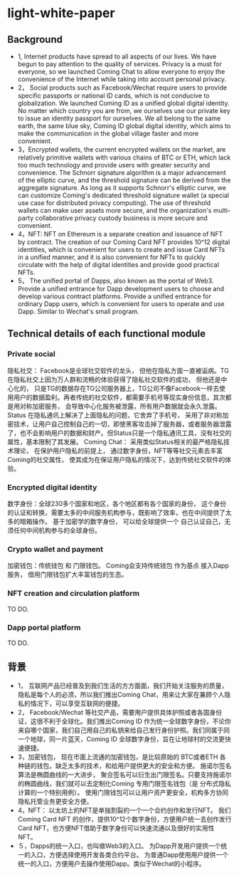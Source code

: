 # light-white-paper
## Background
- 1, Internet products have spread to all aspects of our lives. We have begun to pay attention to the quality of services. Privacy is a must for everyone, so we launched Coming Chat to allow everyone to enjoy the convenience of the Internet while taking into account personal privacy.
- 2， Social products such as Facebook/Wechat require users to provide specific passports or national ID cards, which is not conducive to globalization. We launched Coming ID as a unified global digital identity. No matter which country you are from, we ourselves use our private key to issue an identity passport for ourselves. We all belong to the same earth, the same blue sky, Coming ID global digital identity, which aims to make the communication in the global village faster and more convenient.
- 3，Encrypted wallets, the current encrypted wallets on the market, are relatively primitive wallets with various chains of BTC or ETH, which lack too much technology and provide users with greater security and convenience. The Schnorr signature algorithm is a major advancement of the elliptic curve, and the threshold signature can be derived from the aggregate signature. As long as it supports Schnorr's elliptic curve, we can customize Coming's dedicated threshold signature wallet (a special use case for distributed privacy computing). The use of threshold wallets can make user assets more secure, and the organization's multi-party collaborative privacy custody business is more secure and convenient.
- 4，NFT: NFT on Ethereum is a separate creation and issuance of NFT by contract. The creation of our Coming Card NFT provides 10^12 digital identities, which is convenient for users to create and issue Card NFTs in a unified manner, and it is also convenient for NFTs to quickly circulate with the help of digital identities and provide good practical NFTs.
- 5， The unified portal of Dapps, also known as the portal of Web3. Provide a unified entrance for Dapp development users to choose and develop various contract platforms. Provide a unified entrance for ordinary Dapp users, which is convenient for users to operate and use Dapp. Similar to Wechat's small program.

## Technical details of each functional module
### Private social
隐私社交： Facebook是全球社交软件的龙头， 但他在隐私方面一直被诟病。TG在隐私社交上因为万人群和流畅的体验获得了隐私社交软件的成功， 但他还是中心化的， 只是TG的数据存在TG公司服务器上，TG公司不像Facebook一样去使用用户的数据盈利。再者传统的社交软件，都需要手机号等现实身份信息，其次都是用对称加密服务， 会导致中心化服务被泄露，所有用户数据就会永久泄露。
Status 在隐私通讯上解决了上面隐私的问题，它舍弃了手机号， 采用了非对称加密技术，让用户自己控制自己的一切，即使黑客攻击掉了服务器，或者服务器泄露了，也不会影响用户的数据和财产。但Status只是一个隐私通讯工具，没有社交的属性，基本限制了其发展。
Coming Chat： 采用类似Status相关的最严格隐私技术理论， 在保护用户隐私的前提上， 通过数字身份，NFT等等社交元素去丰富Coming的社交属性， 使其成为在保证用户隐私的情况下，达到传统社交软件的体验。
### Encrypted digital identity
数字身份：全球230多个国家和地区，各个地区都有各个国家的身份， 这个身份的认证和转换，需要太多的中间服务机构参与，既影响了效率，也在中间提供了太多的暗箱操作。
基于加密学的数字身份， 可以给全球提供一个 自己认证自己，无须任何中间机构参与的全球身份。
### Crypto wallet and payment
加密钱包：传统钱包 和 门限钱包。  Coming会支持传统钱包 作为基点 接入Dapp服务， 借用门限钱包扩大丰富钱包的生态。
### NFT creation and circulation platform
TO DO.
### Dapp portal platform
TO DO.

## 背景
- 1， 互联网产品已经普及到我们生活的方方面面，我们开始关注服务的质量，隐私是每个人的必须，所以我们推出Coming Chat，用来让大家在兼顾个人隐私的情况下，可以享受互联网的便捷。
- 2， Facebook/Wechat 等社交产品，需要用户提供具体护照或者各国身份证，这很不利于全球化。我们推出Coming ID 作为统一全球数字身份，不论你来自哪个国家，我们自己用自己的私钥来给自己发行身份护照。我们同属于同一个地球，同一片蓝天，Coming ID 全球数字身份，旨在让地球村的交流更快速便捷。
- 3，加密钱包， 现在市面上流通的加密钱包，是比较原始的 BTC或者ETH 各种链的钱包，缺乏太多的技术，和给用户提供更大的安全和方便。 施诺尔签名算法是椭圆曲线的一大进步， 聚合签名可以衍生出门限签名。只要支持施诺尔的椭圆曲线，我们就可以去定制化Coming 专用门限签名钱包（是 分布式隐私计算的一个特别用例）。 使用门限钱包可以让用户资产更安全，机构多方协同隐私托管业务更安全方便。
- 4，NFT： 以太坊上的NFT是单独割裂的一个一个合约创作和发行NFT。 我们Coming Card NFT 的创作，提供10^12个数字身份，方便用户统一去创作发行Card NFT，也方便NFT借助于数字身份可以快速流通以及很好的实用性NFT。
- ５，Dapps的统一入口，也叫做Web3的入口。 为Dapp开发用户提供一个统一的入口，方便选择使用开发各类合约平台。 为普通Dapp使用用户提供一个统一的入口，方便用户去操作使用Dapp。类似于Wechat的小程序。  
